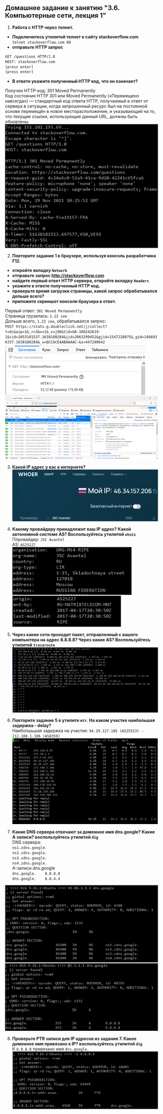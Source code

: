 ## Домашнее задание к занятию "3.6. Компьютерные сети, лекция 1" 

1. **Работа c HTTP через телнет.**
- **Подключитесь утилитой телнет к сайту stackoverflow.com**  
`telnet stackoverflow.com 80`
- **отправьте HTTP запрос**  
```bash
GET /questions HTTP/1.0
HOST: stackoverflow.com
[press enter]
[press enter]
```
- **В ответе укажите полученный HTTP код, что он означает?**  

Получен HTTP-код: 301 Moved Permanently  
Код состояния HTTP 301 или Moved Permanently («Перемещено навсегда») — стандартный код ответа HTTP, получаемый в ответ от сервера в ситуации,
когда запрошенный ресурс был на постоянной основе перемещён в новое месторасположение, и указывающий на то, что текущие ссылки,
использующие данный URL, должны быть обновлены.  
![](img/sc_01.png)

2. **Повторите задание 1 в браузере, используя консоль разработчика F12.**
- **откройте вкладку `Network`**
- **отправьте запрос http://stackoverflow.com**
- **найдите первый ответ HTTP сервера, откройте вкладку `Headers`**
- **укажите в ответе полученный HTTP код.**
- **проверьте время загрузки страницы, какой запрос обрабатывался дольше всего?**
- **приложите скриншот консоли браузера в ответ.**

Первый ответ: `301 Moved Permanently`   
Страница грузилась: `1.22 сек`  
Дольше всего, `1.22 сек`, обрабатывался запрос:  
`POST https://stats.g.doubleclick.net/j/collect?t=dc&aip=1&_r=3&v=1&_v=j96&tid=UA-108242619-1&cid=1053101537.1638180284&jid=2063299452&gjid=1547228075&_gid=1466936337.1638180284&_u=QCCACEAABAAAAC~&z=447280642`   
![](img/sc_02_1.png)   
![](img/sc_02_2.png)   

3. **Какой IP адрес у вас в интернете?**  
![](img/sc_03.png)


4. **Какому провайдеру принадлежит ваш IP адрес? Какой автономной системе AS? Воспользуйтесь утилитой `whois`**   
Ппровайдер: `JSC Avantel`  
AS: `AS25227`  
![](img/sc_04_1.png)   
![](img/sc_04_2.png)   

5. **Через какие сети проходит пакет, отправленный с вашего компьютера на адрес 8.8.8.8? Через какие AS? Воспользуйтесь утилитой `traceroute`**  
![](img/sc_05.png)   

6. **Повторите задание 5 в утилите `mtr`. На каком участке наибольшая задержка - delay?**  
Наиболшьшая задкржка на участке: `94.29.127.185 (AS25513) - 212.188.1.106 (AS8359)`  
![](img/sc_06.png)   
   
7. **Какие DNS сервера отвечают за доменное имя dns.google? Какие A записи? воспользуйтесь утилитой `dig`**  
DNS сервера:  
`ns1.zdns.google.`  
`ns2.zdns.google.`  
`ns3.zdns.google.`  
`ns4.zdns.google.`  
A-записи dns.google  
`dns.google.    8.8.8.8`  
`dns.google.    8.8.4.4`  
   

![](img/sc_07_1.png)   
![](img/sc_07_2.png)   
   
   
8. **Проверьте PTR записи для IP адресов из задания 7. Какое доменное имя привязано к IP? воспользуйтесь утилитой `dig`**    
К `8.8.8.8` привязано имя `dns.google.`  
![](img/sc_08.png) 


